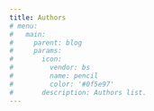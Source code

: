 ```yaml
---
title: Authors
# menu:
#   main:
#     parent: blog
#     params:
#       icon:
#         vendor: bs
#         name: pencil
#         color: '#0f5e97'
#       description: Authors list.
---
```

